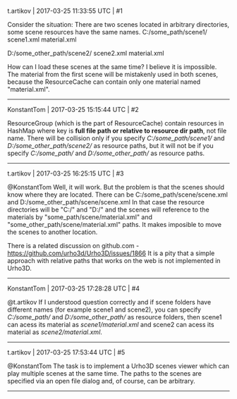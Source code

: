 t.artikov | 2017-03-25 11:33:55 UTC | #1

Consider the situation:
There are two scenes located in arbitrary directories, some scene resources have the same names.
C:/some_path/scene1/
  scene1.xml
  material.xml

D:/some_other_path/scene2/
  scene2.xml
  material.xml

How can I load these scenes at the same time? 
I believe it is impossible. The material from the first scene will be mistakenly used in both scenes, because the ResourceCache can contain only one material named "material.xml".

-------------------------

KonstantTom | 2017-03-25 15:15:44 UTC | #2

ResourceGroup (which is the part of ResourceCache) contain resources in HashMap where key is **full file path or relative to resource dir path**, not file name. There will be collision only if you specify *C:/some_path/scene1/* and *D:/some_other_path/scene2/* as resource paths, but it will not be if you specify *C:/some_path/* and *D:/some_other_path/* as resource paths.

-------------------------

t.artikov | 2017-03-25 16:25:15 UTC | #3

@KonstantTom
Well, it will work. But the problem is that the scenes should know where they are located.
There can be
C:/some_path/scene/scene.xml
and
D:/some_other_path/scene/scene.xml
In that case the resource directories will be "C:/" and "D:/" and the scenes will reference to the materials by "some_path/scene/material.xml" and "some_other_path/scene/material.xml" paths. It makes imposible to move the scenes to another location.

There is a related discussion on github.com - https://github.com/urho3d/Urho3D/issues/1866
It is a pity that a simple approach with relative paths that works on the web is not implemented in Urho3D.

-------------------------

KonstantTom | 2017-03-25 17:28:28 UTC | #4

@t.artikov 
If I understood question correctly and if scene folders have different names (for example scene1 and scene2), you can specify *C:/some_path/* and *D:/some_other_path/* as resource folders, then scene1 can acess its material as *scene1/material.xml* and scene2 can acess its material as *scene2/material.xml*.

-------------------------

t.artikov | 2017-03-25 17:53:44 UTC | #5

@KonstantTom 
The task is to implement a Urho3D scenes viewer which can play multiple scenes at the same time.
The paths to the scenes are specified via an open file dialog and, of course, can be arbitrary.

-------------------------


